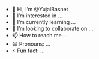 - 👋 Hi, I’m @YujalBasnet
- 👀 I’m interested in ...
- 🌱 I’m currently learning ...
- 💞️ I’m looking to collaborate on ...
- 📫 How to reach me ...
- 😄 Pronouns: ...
- ⚡ Fun fact: ...

<!---
YujalBasnet/YujalBasnet is a ✨ special ✨ repository because its `README.md` (this file) appears on your GitHub profile.
You can click the Preview link to take a look at your changes.
--->
